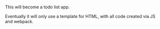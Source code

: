 This will become a todo list app.

Eventually it will only use a template for HTML, with all code created via JS and webpack.
